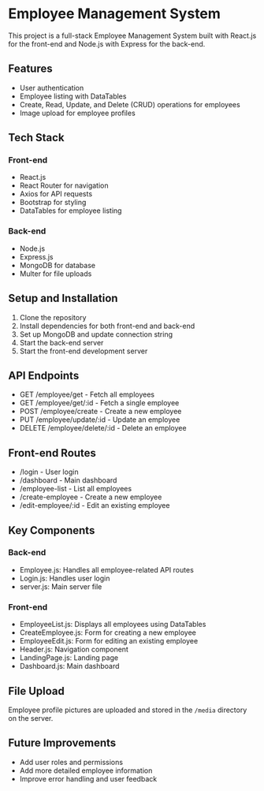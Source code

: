 # Employee Management System

This project is a full-stack Employee Management System built with React.js for the front-end and Node.js with Express for the back-end.

## Features

- User authentication
- Employee listing with DataTables
- Create, Read, Update, and Delete (CRUD) operations for employees
- Image upload for employee profiles
    
## Tech Stack

### Front-end
- React.js
- React Router for navigation
- Axios for API requests
- Bootstrap for styling
- DataTables for employee listing

### Back-end
- Node.js
- Express.js
- MongoDB for database
- Multer for file uploads


## Setup and Installation

1. Clone the repository
2. Install dependencies for both front-end and back-end
3. Set up MongoDB and update connection string
4. Start the back-end server
5. Start the front-end development server

## API Endpoints

- GET /employee/get - Fetch all employees
- GET /employee/get/:id - Fetch a single employee
- POST /employee/create - Create a new employee
- PUT /employee/update/:id - Update an employee
- DELETE /employee/delete/:id - Delete an employee

## Front-end Routes

- /login - User login
- /dashboard - Main dashboard
- /employee-list - List all employees
- /create-employee - Create a new employee
- /edit-employee/:id - Edit an existing employee

## Key Components

### Back-end
- Employee.js: Handles all employee-related API routes
- Login.js: Handles user login
- server.js: Main server file

### Front-end
- EmployeeList.js: Displays all employees using DataTables
- CreateEmployee.js: Form for creating a new employee
- EmployeeEdit.js: Form for editing an existing employee
- Header.js: Navigation component
- LandingPage.js: Landing page
- Dashboard.js: Main dashboard


## File Upload

Employee profile pictures are uploaded and stored in the `/media` directory on the server.

## Future Improvements

- Add user roles and permissions
- Add more detailed employee information
- Improve error handling and user feedback


